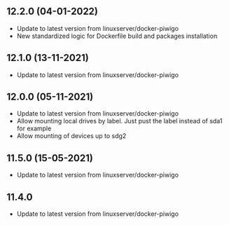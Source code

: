 
## 12.2.0 (04-01-2022)
- Update to latest version from linuxserver/docker-piwigo
- New standardized logic for Dockerfile build and packages installation

## 12.1.0 (13-11-2021)
- Update to latest version from linuxserver/docker-piwigo

## 12.0.0 (05-11-2021)
- Update to latest version from linuxserver/docker-piwigo
- Allow mounting local drives by label. Just pust the label instead of sda1 for example
- Allow mounting of devices up to sdg2

## 11.5.0 (15-05-2021)

- Update to latest version from linuxserver/docker-piwigo

## 11.4.0

- Update to latest version from linuxserver/docker-piwigo
